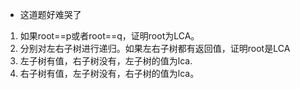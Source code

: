 - 这道题好难哭了
1. 如果root==p或者root==q，证明root为LCA。
2. 分别对左右子树进行递归。如果左右子树都有返回值，证明root是LCA  
3. 左子树有值，右子树没有，左子树的值为lca.  
4. 右子树有值，左子树没有，右子树的值为lca。
